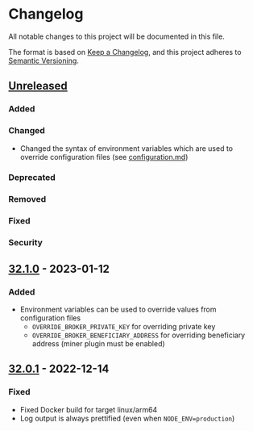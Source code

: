# Changelog
All notable changes to this project will be documented in this file.

The format is based on [Keep a Changelog](https://keepachangelog.com/en/1.0.0/),
and this project adheres to [Semantic Versioning](https://semver.org/spec/v2.0.0.html).

## [Unreleased]

### Added

### Changed

- Changed the syntax of environment variables which are used to override configuration files (see [configuration.md](configuration.md))

### Deprecated

### Removed

### Fixed

### Security


## [32.1.0] - 2023-01-12

### Added

- Environment variables can be used to override values from configuration files
  - `OVERRIDE_BROKER_PRIVATE_KEY` for overriding private key
  - `OVERRIDE_BROKER_BENEFICIARY_ADDRESS` for overriding beneficiary address (miner plugin must be enabled)


## [32.0.1] - 2022-12-14

### Fixed

- Fixed Docker build for target linux/arm64
- Log output is always prettified (even when `NODE_ENV=production`)


[Unreleased]: https://github.com/streamr-dev/network/compare/broker/v32.1.0...HEAD
[32.1.0]: https://github.com/streamr-dev/network/compare/broker/v32.0.1...broker/v32.1.0
[32.0.1]: https://github.com/streamr-dev/network/compare/broker/v32.0.0...broker/v32.0.1
